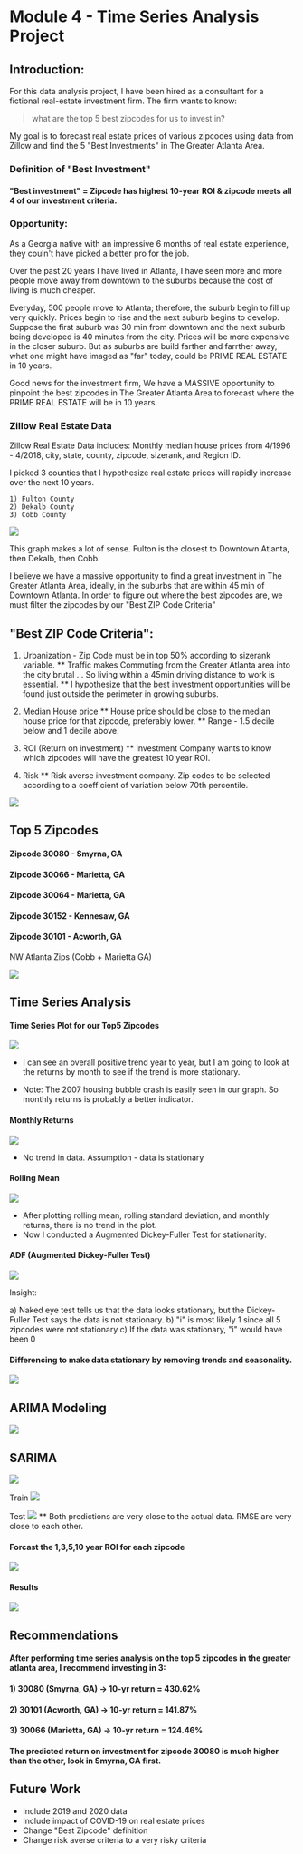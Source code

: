 # Module 4 -  Time Series Analysis Project

## Introduction:
For this data analysis project, I have been hired as a consultant for a fictional real-estate investment firm. The firm wants to know:
> what are the top 5 best zipcodes for us to invest in?

My goal is to forecast real estate prices of various zipcodes using data from Zillow and find the 5 "Best Investments" in The Greater Atlanta Area.

### Definition of "Best Investment"
#### "Best investment" = Zipcode has highest 10-year ROI & zipcode meets all 4 of our investment criteria.

### Opportunity:
As a Georgia native with an impressive 6 months of real estate experience, they couln't have picked a better pro for the job.

Over the past 20 years I have lived in Atlanta, I have seen more and more people move away from downtown to the suburbs because the cost of living is much cheaper.

Everyday, 500 people move to Atlanta; therefore, the suburb begin to fill up very quickly. Prices begin to rise and the next suburb begins to develop. Suppose the first suburb was 30 min from downtown and the next suburb being developed is 40 minutes from the city. Prices will be more expensive in the closer suburb. But as suburbs are build farther and farrther away, what one might have imaged as "far" today, could be PRIME REAL ESTATE in 10 years.

Good news for the investment firm, We have a MASSIVE opportunity to pinpoint the best zipcodes in The Greater Atlanta Area to forecast where the PRIME REAL ESTATE will be in 10 years.


### Zillow Real Estate Data
Zillow Real Estate Data includes: Monthly median house prices from 4/1996 - 4/2018, city, state, county, zipcode, sizerank, and Region ID.

I picked 3 counties that I hypothesize real estate prices will rapidly increase over the next 10 years.

    1) Fulton County
    2) Dekalb County
    3) Cobb County

<img src="images/avg_price_ga_counties.png"/>

This graph makes a lot of sense. Fulton is the closest to Downtown Atlanta, then Dekalb, then Cobb.

I believe we have a massive opportunity to find a great investment in The Greater Atlanta Area, ideally, in the suburbs that are within 45 min of Downtown Atlanta. In order to figure out where the best zipcodes are, we must filter the zipcodes by our "Best ZIP Code Criteria"

## "Best ZIP Code Criteria":

1) Urbanization - Zip Code must be in top 50% according to sizerank variable.
** Traffic makes Commuting from the Greater Atlanta area into the city brutal ... So living within a 45min driving distance to work is essential.
** I hypothesize that the best investment opportunities will be found just outside the perimeter in growing suburbs.
    
2) Median House price
** House price should be close to the median house price for that zipcode, preferably lower.
** Range - 1.5 decile below and 1 decile above.

3) ROI (Return on investment)
** Investment Company wants to know which zipcodes will have the greatest 10 year ROI.

4) Risk
** Risk averse investment company. Zip codes to be selected according to a coefficient of variation below 70th percentile.

<img src="images/t5_zips.png"/>

## Top 5 Zipcodes

#### Zipcode 30080 - Smyrna, GA
#### Zipcode 30066 - Marietta, GA
#### Zipcode 30064 - Marietta, GA
#### Zipcode 30152 - Kennesaw, GA 
#### Zipcode 30101 - Acworth, GA

NW Atlanta Zips (Cobb + Marietta GA)

<img src="images/Top5_ATL.png"/>


## Time Series Analysis
#### Time Series Plot for our Top5 Zipcodes

<img src="images/ga_t5_ts.png"/>

- I can see an overall positive trend year to year, but I am going to look at the returns by month to see if the trend is more stationary. 

- Note: The 2007 housing bubble crash is easily seen in our graph. So monthly returns is probably a better indicator.

#### Monthly Returns
<img src="images/mr_30080.png"/>

- No trend in data. Assumption - data is stationary

#### Rolling Mean
<img src="images/rolling_30080.png"/>

- After plotting rolling mean, rolling standard deviation, and monthly returns, there is no trend in the plot.
- Now I conducted a Augmented Dickey-Fuller Test for stationarity.

#### ADF (Augmented Dickey-Fuller Test)
<img src="images/adf.png"/>

Insight:

a) Naked eye test tells us that the data looks stationary, but the Dickey-Fuller Test says the data is not stationary.
b) "i" is most likely 1 since all 5 zipcodes were not stationary
c) If the data was stationary, "i" would have been 0


#### Differencing to make data stationary by removing trends and seasonality.
<img src="images/adf_1.png"/>

## ARIMA Modeling

<img src="images/acf.png"/>


## SARIMA

<img src="images/sarima_30080.png"/>

Train
<img src="images/train_30080.png"/>

Test
<img src="images/test_30080.png"/>
    ** Both predictions are very close to the actual data. RMSE are very close to each other.
    
#### Forcast the 1,3,5,10 year ROI for each zipcode

<img src="images/forcast_30080.png"/>

#### Results
<img src="images/results.png"/>


## Recommendations

#### After performing time series analysis on the top 5 zipcodes in the greater atlanta area, I recommend investing in 3:

#### 1) 30080 (Smyrna, GA) -> 10-yr return = 430.62%
#### 2) 30101 (Acworth, GA) -> 10-yr return = 141.87%
#### 3) 30066 (Marietta, GA) -> 10-yr return = 124.46%

#### The predicted return on investment for zipcode 30080 is much higher than the other, look in Smyrna, GA first.


## Future Work

* Include 2019 and 2020 data
* Include impact of COVID-19 on real estate prices
* Change "Best Zipcode" definition
* Change risk averse criteria to a very risky criteria 